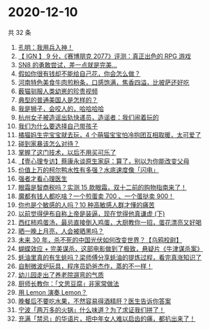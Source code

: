 # 2020-12-10

共 32 条

<!-- BEGIN -->
<!-- 最后更新时间 Thu Dec 10 2020 23:09:26 GMT+0800 (CST) -->

1. [孔明：我用兵入神！](https://www.zhihu.com/zvideo/1320420973695459328)
2. [【 IGN 】 9 分，《赛博朋克 2077》评测：真正出色的 RPG
   游戏](https://www.zhihu.com/zvideo/1319625038744477696)
3. [SN8 的勇敢尝试，差一点就是完美…](https://www.zhihu.com/zvideo/1320266393368223744)
4. [假如你很有钱却不能给自己花，你会怎么做？](https://www.zhihu.com/zvideo/1320446826781667328)
5. [河南特色美食牛肉煎粉条，口感饱满，焦香四溢，比披萨还好吃](https://www.zhihu.com/zvideo/1320409964407078912)
6. [薮猫驯服人类幼崽的珍贵视频](https://www.zhihu.com/zvideo/1319691254851207168)
7. [典型的普通美国人是怎样的？](https://www.zhihu.com/zvideo/1320132328367247360)
8. [我是狮子，会咬人的，哈哈哈哈](https://www.zhihu.com/zvideo/1319783147332993024)
9. [杭州女子被造谣出轨快递员，造谣者：我们闹着玩的](https://www.zhihu.com/zvideo/1320048653370359808)
10. [我们为什么要选择自己带孩子](https://www.zhihu.com/zvideo/1318604800917721088)
11. [橘猫妈生完宝宝就去玩，4
    个萌猫宝宝怕冷抱团互相取暖，太可爱了](https://www.zhihu.com/zvideo/1320370932435943424)
12. [碰到家暴该怎么对待？](https://www.zhihu.com/zvideo/1320333366906830848)
13. [掌握了这门技术，以后不用买可乐了](https://www.zhihu.com/zvideo/1320368911968399360)
14. [【壹心理专访】蔡康永谈原生家庭：算了，别以为你能改变父母](https://www.zhihu.com/zvideo/1320325304087285760)
15. [价值上万的柯尔鸭水性有多强？水底速度像「闪电」](https://www.zhihu.com/zvideo/1320070773432881152)
16. [强者才看心理医生](https://www.zhihu.com/zvideo/1320090562427760640)
17. [眼霜是智商税吗？实测 15
    款眼霜，双十二前的购物指南来了！](https://www.zhihu.com/zvideo/1320088467721060352)
18. [魔都有钱人都吃啥？一个煎蛋卖 700 、一个蛋挞卖
    900！](https://www.zhihu.com/zvideo/1320066198696628224)
19. [你也是个敏感的人吗？10 种高敏感人群才懂的痛苦](https://www.zhihu.com/zvideo/1320079579684941824)
20. [以前觉得伊布自称上帝是装逼，现在觉得他真谦虚
    (下)](https://www.zhihu.com/zvideo/1320063066080571392)
21. [西红柿鸡蛋汤，最忌直接倒入鸡蛋，大厨教你一招，蛋花漂亮又好喝](https://www.zhihu.com/zvideo/1320017863130734592)
22. [晒一晚上月亮，人会被晒黑吗？](https://www.zhihu.com/zvideo/1320059183593418752)
23. [未来 30
    年，杀不死的中国光伏如何改变世界？【乌鸦校尉】](https://www.zhihu.com/zvideo/1319997315705630720)
24. [蝴蝶效应 +
    完美谋杀，这部电影做到了极致，悬疑片《牛津谋杀案》](https://www.zhihu.com/zvideo/1319652764268744704)
25. [蚝油里真的有生蚝吗？梁师傅分享蚝油的提炼过程，看完真涨知识了](https://www.zhihu.com/zvideo/1319975759717781504)
26. [自制微波炉玩具，程序员奶爸杰作，蒸的不一样！](https://www.zhihu.com/zvideo/1319960363983224832)
27. [幼儿园走出了养老院遛弯的气质](https://www.zhihu.com/zvideo/1317780917747171328)
28. [厨师长教你：「文思豆腐」非家常做法](https://www.zhihu.com/zvideo/1320034922498215936)
29. [用 Lemon 演奏 Lemon？](https://www.zhihu.com/zvideo/1320054234256642048)
30. [晚餐后不要吃水果，不然容易得酒精肝？医生告诉你答案](https://www.zhihu.com/zvideo/1319714429538918400)
31. [宁波「两万多的火锅」什么味道？为了求证我们拼了！](https://www.zhihu.com/zvideo/1319744536936411136)
32. [充满「禁忌」的华语片，把中年女人难以启齿的痛，都扒出来了！](https://www.zhihu.com/zvideo/1319726520710213632)

<!-- END -->
